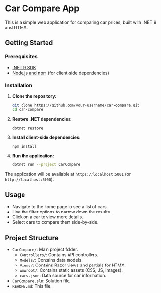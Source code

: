 # Car Compare App

This is a simple web application for comparing car prices, built with .NET 9 and HTMX.

## Getting Started

### Prerequisites

- [.NET 9 SDK](https://dotnet.microsoft.com/download/dotnet/9.0)
- [Node.js and npm](https://nodejs.org/) (for client-side dependencies)

### Installation

1. **Clone the repository:**
   ```bash
   git clone https://github.com/your-username/car-compare.git
   cd car-compare
   ```

2. **Restore .NET dependencies:**
   ```bash
   dotnet restore
   ```

3. **Install client-side dependencies:**
   ```bash
   npm install
   ```

4. **Run the application:**
   ```bash
   dotnet run --project CarCompare
   ```

The application will be available at `https://localhost:5001` (or `http://localhost:5000`).

## Usage

- Navigate to the home page to see a list of cars.
- Use the filter options to narrow down the results.
- Click on a car to view more details.
- Select cars to compare them side-by-side.

## Project Structure

- `CarCompare/`: Main project folder.
  - `Controllers/`: Contains API controllers.
  - `Models/`: Contains data models.
  - `Views/`: Contains Razor views and partials for HTMX.
  - `wwwroot/`: Contains static assets (CSS, JS, images).
  - `cars.json`: Data source for car information.
- `CarCompare.sln`: Solution file.
- `README.md`: This file.
